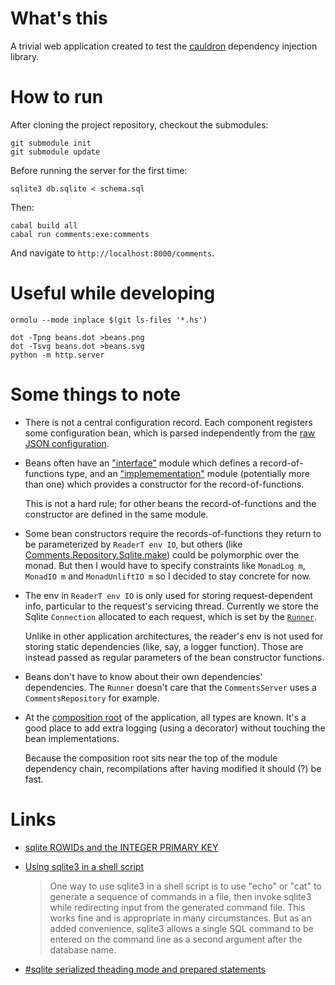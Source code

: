 # What's this

A trivial web application created to test the [cauldron](https://github.com/danidiaz/cauldron) dependency injection library.

# How to run

After cloning the project repository, checkout the submodules:

```
git submodule init
git submodule update
```

Before running the server for the first time:

```
sqlite3 db.sqlite < schema.sql
```

Then:

```
cabal build all
cabal run comments:exe:comments
```

And navigate to `http://localhost:8000/comments`.

# Useful while developing

```
ormolu --mode inplace $(git ls-files '*.hs')
```

```
dot -Tpng beans.dot >beans.png
dot -Tsvg beans.dot >beans.svg
python -m http.server
```

# Some things to note

- There is not a central configuration record. Each component registers some configuration
  bean, which is parsed independently from the [raw JSON configuration](comments/lib/Bean/JsonConf.hs). 

- Beans often have an ["interface"](comments/lib/Comments/Repository.hs) module
which defines a record-of-functions type, and an
["implemementation"](comments/lib/Comments/Repository/Sqlite.hs) module
(potentially more than one) which provides a constructor for the record-of-functions.

  This is not a hard rule; for other beans the record-of-functions and the
  constructor are defined in the same module.

- Some bean constructors require the records-of-functions they return to be
parameterized by `ReaderT env IO`, but others (like
[Comments.Repository.Sqlite.make](comments/lib/Comments/Repository/Sqlite.hs))
could be polymorphic over the monad. But then I would have to specify
constraints like `MonadLog m`, `MonadIO m` and `MonadUnliftIO m` so I decided
to stay concrete for now.

- The env in `ReaderT env IO` is only used for storing request-dependent info,
particular to the request's servicing thread. Currently we store the Sqlite
`Connection` allocated to each request, which is set by the
[`Runner`](comments/lib/Comments/Runner.hs).

  Unlike in other application architectures, the reader's env is not used for storing
  static dependencies (like, say, a logger function). Those are instead passed as
  regular parameters of the bean constructor functions.

- Beans don't have to know about their own dependencies' dependencies. The `Runner`
  doesn't care that the `CommentsServer` uses a `CommentsRepository` for example. 

- At the [composition root](comments/lib/Comments/Cauldron.hs) of the application, all types are known. It's
  a good place to add extra logging (using a decorator) without touching the bean implementations.

  Because the composition root sits near the top of the module dependency chain,
  recompilations after having modified it should (?) be fast.

# Links

- [sqlite ROWIDs and the INTEGER PRIMARY KEY](https://www.sqlite.org/lang_createtable.html#rowid)

- [Using sqlite3 in a shell script](https://www.sqlite.org/cli.html)
  
  > One way to use sqlite3 in a shell script is to use "echo" or "cat" to generate a sequence of commands in a file, then invoke sqlite3 while redirecting input from the generated command file. This works fine and is appropriate in many circumstances. But as an added convenience, sqlite3 allows a single SQL command to be entered on the command line as a second argument after the database name. 

-  [#sqlite serialized theading mode and prepared statements](https://hachyderm.io/@DiazCarrete/111823721851342109)

